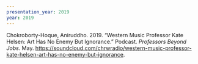 ```yaml
---
presentation_year: 2019
year: 2019
---
```


Chokroborty-Hoque, Aniruddho. 2019. “Western Music Professor Kate Helsen: Art Has No Enemy But Ignorance.” Podcast. <i>Professors Beyond Jobs</i>. May. <a href="https://soundcloud.com/chrwradio/western-music-professor-kate-helsen-art-has-no-enemy-but-ignorance">https://soundcloud.com/chrwradio/western-music-professor-kate-helsen-art-has-no-enemy-but-ignorance</a>.